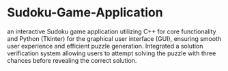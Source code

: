 # Sudoku-Game-Application
an interactive Sudoku game application utilizing C++ for core functionality and Python (Tkinter) for the graphical user interface (GUI), ensuring smooth user experience and efficient puzzle generation. Integrated a solution verification system allowing users to attempt solving the puzzle with three chances before revealing the correct solution.
